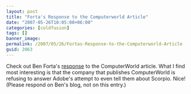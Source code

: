 ```yaml
---
layout: post
title: "Forta's Response to the Computerworld Article"
date: "2007-05-26T10:05:00+06:00"
categories: [coldfusion]
tags: []
banner_image: 
permalink: /2007/05/26/Fortas-Response-to-the-Computerworld-Article
guid: 2063
---
```


Check out Ben Forta's <a href="http://www.forta.com/blog/index.cfm/2007/5/25/Todays-Irresponsible-Journalism-Award-Goes-To-Mary-Brandel">response</a> to the ComputerWorld article. What I find most interesting is that the company that publishes ComputerWorld is refusing to answer Adobe's attempt to even tell them about Scorpio. Nice! (Please respond on Ben's blog, not on this entry.)